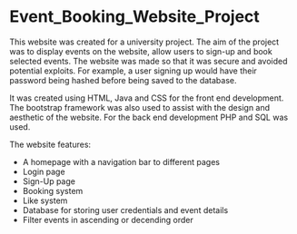 # Event_Booking_Website_Project
This website was created for a university project. The aim of the project was to display events on the website, allow users to sign-up and book selected events. The website was made so that it was secure and avoided potential exploits. For example, a user signing up would have their password being hashed before being saved to the database.

It was created using HTML, Java and CSS for the front end development. The bootstrap framework was also used to assist with the design and aesthetic of the website. 
For the back end development PHP and SQL was used.

The website features:
- A homepage with a navigation bar to different pages
- Login page
- Sign-Up page
- Booking system
- Like system
- Database for storing user credentials and event details
- Filter events in ascending or decending order
